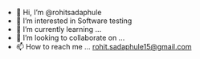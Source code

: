 - 👋 Hi, I’m @rohitsadaphule
- 👀 I’m interested in Software testing
- 🌱 I’m currently learning ...
- 💞️ I’m looking to collaborate on ...
- 📫 How to reach me ... rohit.sadaphule15@gmail.com

<!---
rohitsadaphule/rohitsadaphule is a ✨ special ✨ repository because its `README.md` (this file) appears on your GitHub profile.
You can click the Preview link to take a look at your changes.
--->
